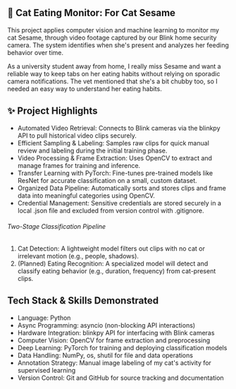 ## 🐾 Cat Eating Monitor: For Cat Sesame 
This project applies computer vision and machine learning to monitor my cat Sesame, through video footage captured by our Blink home security camera. The system identifies when she's present and analyzes her feeding behavior over time.

As a university student away from home, I really miss Sesame and want a reliable way to keep tabs on her eating habits without relying on sporadic camera notifications. The vet mentioned that she's a bit chubby too, so I needed an easy way to understand her eating habits.

## ✨ Project Highlights
- Automated Video Retrieval: Connects to Blink cameras via the blinkpy API to pull historical video clips securely.
- Efficient Sampling & Labeling: Samples raw clips for quick manual review and labeling during the initial training phase.
- Video Processing & Frame Extraction: Uses OpenCV to extract and manage frames for training and inference.
- Transfer Learning with PyTorch: Fine-tunes pre-trained models like ResNet for accurate classification on a small, custom dataset.
- Organized Data Pipeline: Automatically sorts and stores clips and frame data into meaningful categories using OpenCV.
- Credential Management: Sensitive credentials are stored securely in a local .json file and excluded from version control with .gitignore.

###### Two-Stage Classification Pipeline
1. Cat Detection: A lightweight model filters out clips with no cat or irrelevant motion (e.g., people, shadows).
2. (Planned) Eating Recognition: A specialized model will detect and classify eating behavior (e.g., duration, frequency) from cat-present clips.


## Tech Stack & Skills Demonstrated
- Language: Python
- Async Programming: asyncio (non-blocking API interactions)
- Hardware Integration: blinkpy API for interfacing with Blink cameras
- Computer Vision: OpenCV for frame extraction and preprocessing
- Deep Learning: PyTorch for training and deploying classification models
- Data Handling: NumPy, os, shutil for file and data operations
- Annotation Strategy: Manual image labeling of my cat's activity for supervised learning
- Version Control: Git and GitHub for source tracking and documentation
